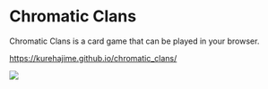 # Chromatic Clans

Chromatic Clans is a card game that can be played in your browser.

https://kurehajime.github.io/chromatic_clans/

[![](https://user-images.githubusercontent.com/4569916/244263463-2e7f676c-ff76-49a1-be55-09b18637aaca.png)](https://kurehajime.github.io/chromatic_clans/)





